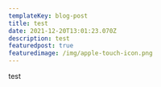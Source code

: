 ```yaml
---
templateKey: blog-post
title: test
date: 2021-12-20T13:01:23.070Z
description: test
featuredpost: true
featuredimage: /img/apple-touch-icon.png
---
```

test